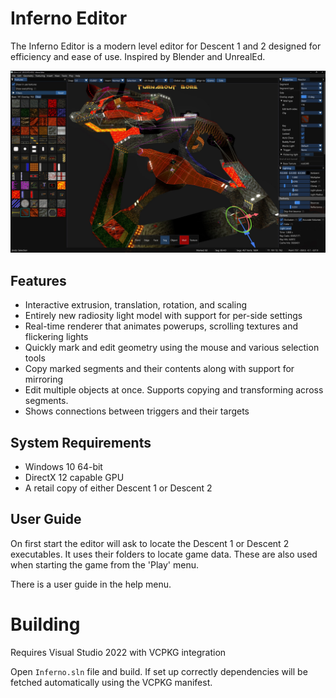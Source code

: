 # Inferno Editor
The Inferno Editor is a modern level editor for Descent 1 and 2 designed for efficiency and ease of use. Inspired by Blender and UnrealEd.

![preview](docs/preview.jpg)

## Features
- Interactive extrusion, translation, rotation, and scaling
- Entirely new radiosity light model with support for per-side settings
- Real-time renderer that animates powerups, scrolling textures and flickering lights
- Quickly mark and edit geometry using the mouse and various selection tools
- Copy marked segments and their contents along with support for mirroring
- Edit multiple objects at once. Supports copying and transforming across segments.
- Shows connections between triggers and their targets

## System Requirements
- Windows 10 64-bit
- DirectX 12 capable GPU
- A retail copy of either Descent 1 or Descent 2

## User Guide
On first start the editor will ask to locate the Descent 1 or Descent 2 executables. It uses their folders to locate game data. 
These are also used when starting the game from the 'Play' menu.

There is a user guide in the help menu.

# Building
Requires Visual Studio 2022 with VCPKG integration

Open `Inferno.sln` file and build. If set up correctly dependencies will be fetched automatically using the VCPKG manifest.
